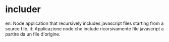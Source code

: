 # includer
en: Node application that recursively includes javascript files starting from a source file.
it: Applicazione node che include ricorsivamente file javascript a partire da un file d'origine.
